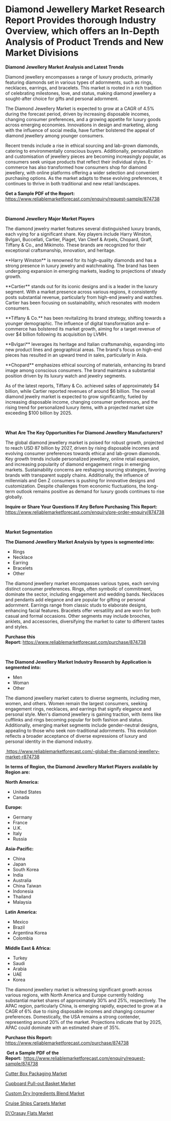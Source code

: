 <p><h1>Diamond Jewellery Market Research Report Provides thorough Industry Overview, which offers an In-Depth Analysis of Product Trends and New Market Divisions</h1></p><p><strong>Diamond Jewellery Market Analysis and Latest Trends</strong></p>
<p><p>Diamond jewellery encompasses a range of luxury products, primarily featuring diamonds set in various types of adornments, such as rings, necklaces, earrings, and bracelets. This market is rooted in a rich tradition of celebrating milestones, love, and status, making diamond jewellery a sought-after choice for gifts and personal adornment. </p><p>The Diamond Jewellery Market is expected to grow at a CAGR of 4.5% during the forecast period, driven by increasing disposable incomes, changing consumer preferences, and a growing appetite for luxury goods across emerging economies. Innovations in design and marketing, along with the influence of social media, have further bolstered the appeal of diamond jewellery among younger consumers.</p><p>Recent trends include a rise in ethical sourcing and lab-grown diamonds, catering to environmentally conscious buyers. Additionally, personalization and customisation of jewellery pieces are becoming increasingly popular, as consumers seek unique products that reflect their individual styles. E-commerce has also transformed how consumers shop for diamond jewellery, with online platforms offering a wider selection and convenient purchasing options. As the market adapts to these evolving preferences, it continues to thrive in both traditional and new retail landscapes.</p></p>
<p><strong>Get a Sample PDF of the Report:&nbsp;</strong> <a href="https://www.reliablemarketforecast.com/enquiry/request-sample/874738?utm_campaign=1108&utm_medium=2&utm_source=Github&utm_content=ia&utm_term=21032025&utm_id=diamond-jewellery">https://www.reliablemarketforecast.com/enquiry/request-sample/874738</a></p>
<p>&nbsp;</p>
<p><strong>Diamond Jewellery Major Market Players</strong></p>
<p><p>The diamond jewelry market features several distinguished luxury brands, each vying for a significant share. Key players include Harry Winston, Bvlgari, Buccellati, Cartier, Piaget, Van Cleef & Arpels, Chopard, Graff, Tiffany & Co., and Mikimoto. These brands are recognized for their exceptional craftsmanship, innovation, and heritage.</p><p>**Harry Winston** is renowned for its high-quality diamonds and has a strong presence in luxury jewelry and watchmaking. The brand has been undergoing expansion in emerging markets, leading to projections of steady growth. </p><p>**Cartier** stands out for its iconic designs and is a leader in the luxury segment. With a market presence across various regions, it consistently posts substantial revenue, particularly from high-end jewelry and watches. Cartier has been focusing on sustainability, which resonates with modern consumers.</p><p>**Tiffany & Co.** has been revitalizing its brand strategy, shifting towards a younger demographic. The influence of digital transformation and e-commerce has bolstered its market growth, aiming for a target revenue of over $4 billion following its acquisition by LVMH.</p><p>**Bvlgari** leverages its heritage and Italian craftsmanship, expanding into new product lines and geographical areas. The brand's focus on high-end pieces has resulted in an upward trend in sales, particularly in Asia.</p><p>**Chopard** emphasizes ethical sourcing of materials, enhancing its brand image among conscious consumers. The brand maintains a substantial position driven by its luxury watch and jewelry segments.</p><p>As of the latest reports, Tiffany & Co. achieved sales of approximately $4 billion, while Cartier reported revenues of around $6 billion. The overall diamond jewelry market is expected to grow significantly, fueled by increasing disposable income, changing consumer preferences, and the rising trend for personalized luxury items, with a projected market size exceeding $100 billion by 2025.</p></p>
<p>&nbsp;</p>
<p><strong>What Are The Key Opportunities For Diamond Jewellery Manufacturers?</strong></p>
<p><p>The global diamond jewellery market is poised for robust growth, projected to reach USD 87 billion by 2027, driven by rising disposable incomes and evolving consumer preferences towards ethical and lab-grown diamonds. Key growth trends include personalized jewellery, online retail expansion, and increasing popularity of diamond engagement rings in emerging markets. Sustainability concerns are reshaping sourcing strategies, favoring brands with transparent supply chains. Additionally, the influence of millennials and Gen Z consumers is pushing for innovative designs and customization. Despite challenges from economic fluctuations, the long-term outlook remains positive as demand for luxury goods continues to rise globally.</p></p>
<p><strong>Inquire or Share Your Questions If Any Before Purchasing This Report:</strong> <a href="https://www.reliablemarketforecast.com/enquiry/pre-order-enquiry/874738?utm_campaign=1108&utm_medium=2&utm_source=Github&utm_content=ia&utm_term=21032025&utm_id=diamond-jewellery">https://www.reliablemarketforecast.com/enquiry/pre-order-enquiry/874738</a></p>
<p>&nbsp;</p>
<p><strong>Market Segmentation</strong></p>
<p><strong>The Diamond Jewellery Market Analysis by types is segmented into:</strong></p>
<p><ul><li>Rings</li><li>Necklace</li><li>Earring</li><li>Bracelets</li><li>Other</li></ul></p>
<p><p>The diamond jewellery market encompasses various types, each serving distinct consumer preferences. Rings, often symbolic of commitment, dominate the sector, including engagement and wedding bands. Necklaces and pendants add elegance and are popular for gifting or personal adornment. Earrings range from classic studs to elaborate designs, enhancing facial features. Bracelets offer versatility and are worn for both casual and formal occasions. Other segments may include brooches, anklets, and accessories, diversifying the market to cater to different tastes and styles.</p></p>
<p><strong>Purchase this Report:&nbsp;</strong><a href="https://www.reliablemarketforecast.com/purchase/874738?utm_campaign=1108&utm_medium=2&utm_source=Github&utm_content=ia&utm_term=21032025&utm_id=diamond-jewellery">https://www.reliablemarketforecast.com/purchase/874738</a></p>
<p>&nbsp;</p>
<p><strong>The Diamond Jewellery Market Industry Research by Application is segmented into:</strong></p>
<p><ul><li>Men</li><li>Woman</li><li>Other</li></ul></p>
<p><p>The diamond jewellery market caters to diverse segments, including men, women, and others. Women remain the largest consumers, seeking engagement rings, necklaces, and earrings that signify elegance and personal style. Men's diamond jewellery is gaining traction, with items like cufflinks and rings becoming popular for both fashion and status. Additionally, emerging market segments include gender-neutral designs, appealing to those who seek non-traditional adornments. This evolution reflects a broader acceptance of diverse expressions of luxury and personal identity in the diamond industry.</p></p>
<p><a href="https://www.reliablemarketforecast.com/-global-the-diamond-jewellery-market-r874738?utm_campaign=1108&utm_medium=2&utm_source=Github&utm_content=ia&utm_term=21032025&utm_id=diamond-jewellery">&nbsp;https://www.reliablemarketforecast.com/-global-the-diamond-jewellery-market-r874738</a></p>
<p><strong>In terms of Region, the Diamond Jewellery Market Players available by Region are:</strong></p>
<p>
    <p> <strong> North America: </strong>
        <ul>
            <li>United States</li>
            <li>Canada</li>
        </ul>
        </p> 
    <p> <strong> Europe: </strong>
        <ul>
            <li>Germany</li>
            <li>France</li>
            <li>U.K.</li>
            <li>Italy</li>
            <li>Russia</li>
        </ul>
        </p> 
    <p> <strong> Asia-Pacific: </strong>
        <ul>
            <li>China</li>
            <li>Japan</li>
            <li>South Korea</li>
            <li>India</li>
            <li>Australia</li>
            <li>China Taiwan</li>
            <li>Indonesia</li>
            <li>Thailand</li>
            <li>Malaysia</li>
        </ul>
        </p> 
    <p> <strong> Latin America: </strong>
        <ul>
            <li>Mexico</li>
            <li>Brazil</li>
            <li>Argentina Korea</li>
            <li>Colombia</li>
        </ul>
        </p> 
    <p> <strong> Middle East & Africa: </strong>
        <ul>
            <li>Turkey</li>
            <li>Saudi</li>
            <li>Arabia</li>
            <li>UAE</li>
            <li>Korea</li>
        </ul>
    </p>
    </p>
<p><p>The diamond jewellery market is witnessing significant growth across various regions, with North America and Europe currently holding substantial market shares of approximately 30% and 25%, respectively. The APAC region, particularly China, is emerging rapidly, expected to grow at a CAGR of 6% due to rising disposable incomes and changing consumer preferences. Domestically, the USA remains a strong contender, representing around 20% of the market. Projections indicate that by 2025, APAC could dominate with an estimated share of 35%.</p></p>
<p><strong>Purchase this Report: </strong><a href="https://www.reliablemarketforecast.com/purchase/874738?utm_campaign=1108&utm_medium=2&utm_source=Github&utm_content=ia&utm_term=21032025&utm_id=diamond-jewellery">https://www.reliablemarketforecast.com/purchase/874738</a></p>
<p>&nbsp;<strong>Get a Sample PDF of the Report:&nbsp;&nbsp;</strong><a href="https://www.reliablemarketforecast.com/enquiry/request-sample/874738?utm_campaign=1108&utm_medium=2&utm_source=Github&utm_content=ia&utm_term=21032025&utm_id=diamond-jewellery">https://www.reliablemarketforecast.com/enquiry/request-sample/874738</a></p>
<p><strong></strong></p>
<p><p><a href="https://github.com/firdwsermald/Market-Research-Report-List-1/blob/main/cutter-box-packaging-market.md?utm_campaign=1108&utm_medium=2&utm_source=Github&utm_content=ia&utm_term=21032025&utm_id=diamond-jewellery">Cutter Box Packaging Market</a></p><p><a href="https://github.com/winjelequegt/Market-Research-Report-List-1/blob/main/cupboard-pull-out-basket-market.md?utm_campaign=1108&utm_medium=2&utm_source=Github&utm_content=ia&utm_term=21032025&utm_id=diamond-jewellery">Cupboard Pull-out Basket Market</a></p><p><a href="https://github.com/fontshatintj/Market-Research-Report-List-1/blob/main/custom-dry-ingredients-blend-market.md?utm_campaign=1108&utm_medium=2&utm_source=Github&utm_content=ia&utm_term=21032025&utm_id=diamond-jewellery">Custom Dry Ingredients Blend Market</a></p><p><a href="https://github.com/bredevasil2q/Market-Research-Report-List-1/blob/main/cruise-ships-carpets-market.md?utm_campaign=1108&utm_medium=2&utm_source=Github&utm_content=ia&utm_term=21032025&utm_id=diamond-jewellery">Cruise Ships Carpets Market</a></p><p><a href="https://github.com/wilzeryammy/Market-Research-Report-List-1/blob/main/dorasay-flats-market.md?utm_campaign=1108&utm_medium=2&utm_source=Github&utm_content=ia&utm_term=21032025&utm_id=diamond-jewellery">D\'Orasay Flats Market</a></p></p>